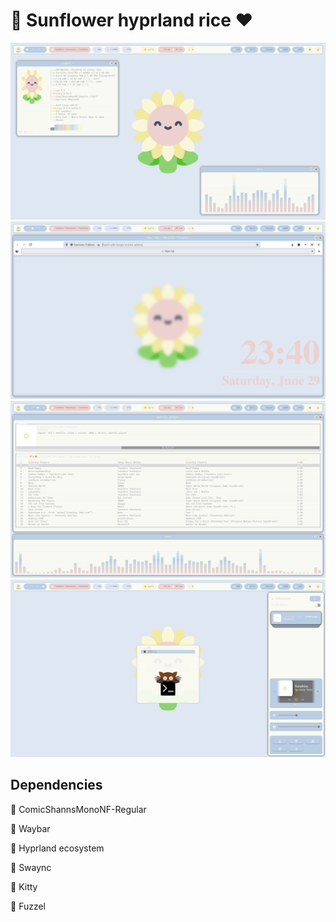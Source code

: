 # 🌻 Sunflower hyprland rice ❤️
![1](1.png)
![2](2.png) 
![3](3.png)
![4](4.png) 
## Dependencies
🔵 ComicShannsMonoNF-Regular

🔵 Waybar

🔵 Hyprland ecosystem

🔵 Swaync

🔵 Kitty

🔵 Fuzzel
